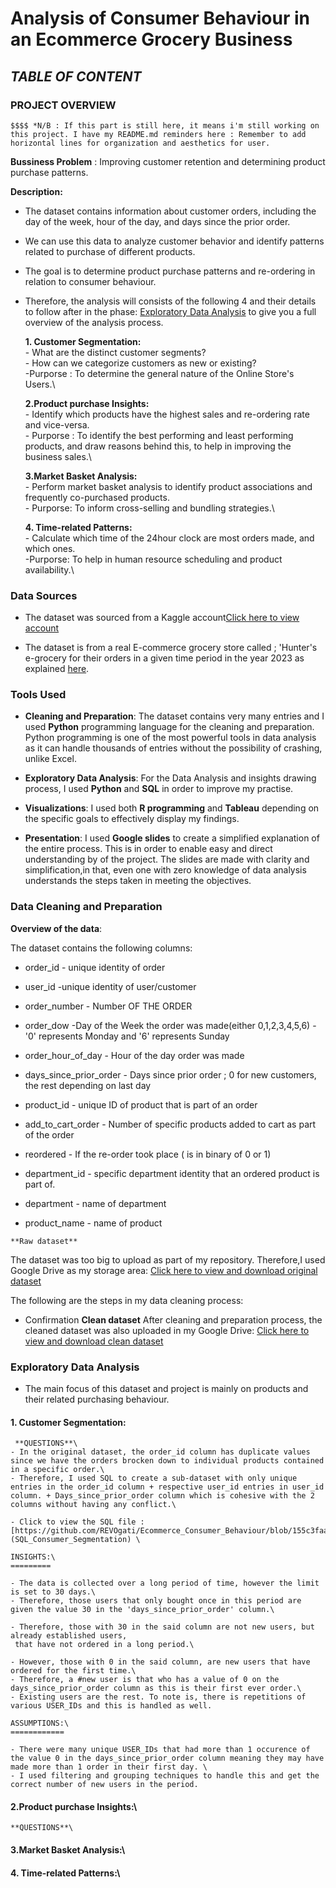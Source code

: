 # **Analysis of Consumer Behaviour in an Ecommerce Grocery Business**

## *TABLE OF CONTENT*

### **PROJECT OVERVIEW**
	$$$$ *N/B : If this part is still here, it means i'm still working on this project. I have my README.md reminders here : Remember to add horizontal lines for organization and aesthetics for user.
**Bussiness Problem** : Improving customer retention and determining product purchase patterns.

**Description:**
- The dataset contains information about customer orders, including the day of the week, hour of the day, and days since the prior order.

 - We can use this data to analyze customer behavior and identify patterns related to purchase of different products.

 - The goal is to determine product purchase patterns and re-ordering in relation to consumer behaviour.

 - Therefore, the analysis will consists of the following 4 and their details to follow after in the phase: [Exploratory Data Analysis](#exploratory-data-analysis) to give you a full overview of the analysis process.
   
	**1. Customer Segmentation:**\
 			- What are the distinct customer segments?\
        	- How can we categorize customers as new or existing?\
			-Purporse : To determine the general nature of the Online Store's Users.\
   

	**2.Product purchase Insights:**\
			- Identify which products have the highest sales and re-ordering rate and vice-versa.\
			- Purporse : To identify the best performing and least performing products, and draw reasons behind this, to help in improving the business sales.\

	**3.Market Basket Analysis:**\
 			- Perform market basket analysis to identify product associations and frequently co-purchased products.\
			- Purporse: To inform cross-selling and bundling strategies.\

	**4. Time-related Patterns:**\
 			- Calculate which time of the 24hour clock are most orders made, and which ones.\
			-Purporse: To help in human resource scheduling and product availability.\


### **Data Sources**

- The dataset was sourced from a Kaggle account[Click here to view account](https://www.kaggle.com/hunter0007)

- The dataset is from a real E-commerce grocery store called ; 'Hunter's e-grocery for their orders in a given time period in the year 2023 as explained [here](https://www.kaggle.com/datasets/hunter0007/ecommerce-dataset-for-predictive-marketing-2023/data).

###	**Tools Used**

- __Cleaning and Preparation__: The dataset contains very many entries and I used **Python** programming language for the cleaning and preparation. Python programming is one of the most powerful tools in data analysis as it can handle thousands of entries without the possibility of crashing, unlike Excel.

- __Exploratory Data Analysis__: For the Data Analysis and insights drawing process, I used **Python** and **SQL** in order to improve my practise.

- __Visualizations__: I used both **R programming** and **Tableau** depending on the specific goals to effectively display my findings. 

- __Presentation__: I used **Google slides** to create a simplified explanation of the entire process. This is in order to enable easy and direct understanding by of the project. The slides are made with clarity and simplification,in that, even one with zero knowledge of data analysis understands the steps taken in meeting the objectives. 


### **Data Cleaning and Preparation**

   **Overview of the data**:

The dataset contains the following columns:

   - order_id - unique identity of order

   - user_id -unique identity of user/customer

   - order_number - Number OF THE ORDER

   - order_dow -Day of the Week the order was made(either 0,1,2,3,4,5,6) - '0' represents Monday and '6' represents Sunday

   - order_hour_of_day - Hour of the day order was made

   - days_since_prior_order - Days since prior order ; 0 for new customers, the rest depending on last day

   - product_id - unique ID of product that is part of an order

   - add_to_cart_order - Number of specific products added to cart as part of the order

   - reordered - If the re-order took place ( is in binary of 0 or 1)

   - department_id - specific department identity that an ordered product is part of.

   - department - name of department

   - product_name - name of product

	**Raw dataset**

The dataset was too big to upload as part of my repository. Therefore,I used Google Drive as my storage area: [Click here to view and download original dataset](https://drive.google.com/file/d/1-6CzS3g7AOjxRwwndnUUHWhF5_Bec5Xn/view?usp=sharing)

The following are the steps in my data cleaning process:


- Confirmation
	**Clean dataset**
After cleaning and preparation process, the cleaned dataset was also uploaded in my Google Drive: [Click here to view and download clean dataset](https://docs.google.com/spreadsheets/d/1Fyxl9P_ApXpDl7CixTMg-Z0m8FMBve5D/edit?usp=drive_link&ouid=102527141955837924247&rtpof=true&sd=true)


### **Exploratory Data Analysis**

- The main focus of this dataset and project is mainly on products and their related purchasing behaviour.


#### **1. Customer Segmentation:**
     
	 **QUESTIONS**\
	- In the original dataset, the order_id column has duplicate values since we have the orders brocken down to individual products contained in a specific order.\ 
	- Therefore, I used SQL to create a sub-dataset with only unique entries in the order_id column + respective user_id entries in user_id column. + Days_since_prior_order column which is cohesive with the 2 columns without having any conflict.\

	- Click to view the SQL file :  [https://github.com/REVOgati/Ecommerce_Consumer_Behaviour/blob/155c3faa481e21f0e32490816ee21f0323d13587/SQL_Consumer_Segmentation.sql](SQL_Consumer_Segmentation) \

	INSIGHTS:\
	=========
	
	- The data is collected over a long period of time, however the limit is set to 30 days.\
	- Therefore, those users that only bought once in this period are given the value 30 in the 'days_since_prior_order' column.\

	- Therefore, those with 30 in the said column are not new users, but already established users,
	 that have not ordered in a long period.\

	- However, those with 0 in the said column, are new users that have ordered for the first time.\
	- Therefore, a #new user is that who has a value of 0 on the days_since_prior_order column as this is their first ever order.\
	- Existing users are the rest. To note is, there is repetitions of various USER_IDs and this is handled as well.

	ASSUMPTIONS:\
	============
  
    - There were many unique USER_IDs that had more than 1 occurence of the value 0 in the days_since_prior_order column meaning they may have made more than 1 order in their first day. \
	- I used filtering and grouping techniques to handle this and get the correct number of new users in the period.




#### **2.Product purchase Insights:**\

	**QUESTIONS**\

#### **3.Market Basket Analysis:**\

#### **4. Time-related Patterns:**\
